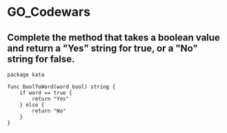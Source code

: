 # GO_Codewars

## Complete the method that takes a boolean value and return a "Yes" string for true, or a "No" string for false.

```
package kata

func BoolToWord(word bool) string {
	if word == true {
		return "Yes"
	} else {
		return "No"
	}
}

```
